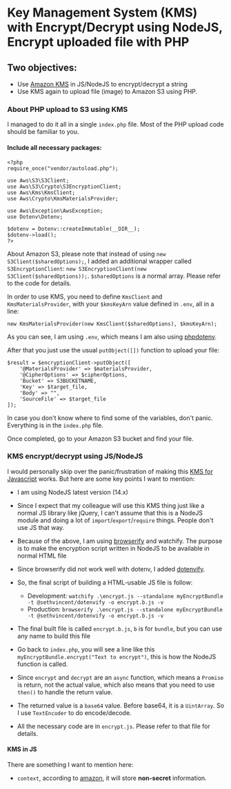# Key Management System (KMS) with Encrypt/Decrypt using NodeJS, Encrypt uploaded file with PHP

## Two objectives:

- Use [Amazon KMS](https://docs.aws.amazon.com/encryption-sdk/latest/developer-guide/js-examples.html) in JS/NodeJS to encrypt/decrypt a string
- Use KMS again to upload file (image) to Amazon S3 using PHP.

### About PHP upload to S3 using KMS

I managed to do it all in a single `index.php` file.  Most of the PHP upload code should be familiar to you.

#### Include all necessary packages:

```
<?php
require_once("vendor/autoload.php");

use Aws\S3\S3Client;
use Aws\S3\Crypto\S3EncryptionClient;
use Aws\Kms\KmsClient;
use Aws\Crypto\KmsMaterialsProvider;

use Aws\Exception\AwsException;
use Dotenv\Dotenv;

$dotenv = Dotenv::createImmutable(__DIR__);
$dotenv->load();
?>
```

About Amazon S3, please note that instead of using `new S3Client($sharedOptions);`, I added an additional wrapper called `S3EncryptionClient`: `new S3EncryptionClient(new S3Client($sharedOptions));`.  `$sharedOptions` is a normal array.  Please refer to the code for details.

In order to use KMS, you need to define `KmsClient` and `KmsMaterialsProvider`, with your `$kmsKeyArn` value defined in `.env`, all in a line:

`new KmsMaterialsProvider(new KmsClient($sharedOptions), $kmsKeyArn);`

As you can see, I am using `.env`, which means I am also using [phpdotenv](https://github.com/vlucas/phpdotenv).

After that you just use the usual `putObject([])` function to upload your file:

```
$result = $encryptionClient->putObject([
    '@MaterialsProvider' => $materialsProvider,
    '@CipherOptions' => $cipherOptions,
    'Bucket' => S3BUCKETNAME,
    'Key' => $target_file,
    'Body' => "",
    'SourceFile' => $target_file
]);
```

In case you don't know where to find some of the variables, don't panic.  Everything is in the `index.php` file.

Once completed, go to your Amazon S3 bucket and find your file.

### KMS encrypt/decrypt using JS/NodeJS

I would personally skip over the panic/frustration of making this [KMS for Javascript](https://docs.aws.amazon.com/encryption-sdk/latest/developer-guide/javascript-installation.html) works.  But here are some key points I want to mention:

- I am using NodeJS latest version (14.x)
- Since I expect that my colleague will use this KMS thing just like a normal JS library like jQuery, I can't assume that this is a NodeJS module and doing a lot of `import`/`export`/`require` things.  People don't use JS that way.
- Because of the above, I am using [browserify](http://browserify.org/) and watchify.  The purpose is to make the encryption script written in NodeJS to be available in normal HTML file
- Since browserify did not work well with dotenv, I added [dotenvify](https://www.npmjs.com/package/@sethvincent/dotenvify).
- So, the final script of building a HTML-usable JS file is follow:

  - Development: `watchify .\encrypt.js --standalone myEncryptBundle -t @sethvincent/dotenvify -o encrypt.b.js -v`
  - Production: `browserify .\encrypt.js --standalone myEncryptBundle -t @sethvincent/dotenvify -o encrypt.b.js -v`

- The final built file is called `encrypt.b.js`, `b` is for `bundle`, but you can use any name to build this file
- Go back to `index.php`, you will see a line like this `myEncryptBundle.encrypt("Text to encrypt")`, this is how the NodeJS function is called.
- Since `encrypt` and `decrypt` are an `async` function, which means a `Promise` is return, not the actual value, which also means that you need to use `then()` to handle the return value.
- The returned value is a `base64` value.  Before base64, it is a `UintArray`.  So I use `TextEncoder` to do encode/decode.
- All the necessary code are in `encrypt.js`.  Please refer to that file for details.

#### KMS in JS

There are something I want to mention here:

- `context`, according to [amazon](https://docs.aws.amazon.com/encryption-sdk/latest/developer-guide/concepts.html#encryption-context), it will store **non-secret** information.
